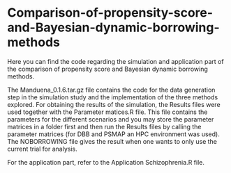 # Comparison-of-propensity-score-and-Bayesian-dynamic-borrowing-methods
Here you can find the code regarding the simulation and application part of the comparison of propensity score and Bayesian dynamic borrowing methods.  

The Manduena_0.1.6.tar.gz file contains the code for the data generation step in the simulation study and the implementation of the three methods explored.
For obtaining the results of the simulation, the Results files were used together with the Parameter matices.R file. This file contains the parameters for the 
different scenarios and you may store the parameter matrices in a folder first and then run the Results files by calling the parameter matrices
(for DBB and PSMAP an HPC environment was used).
The NOBORROWING file gives the result when one wants to only use the current trial for analysis.

For the application part, refer to the Application Schizophrenia.R file.
